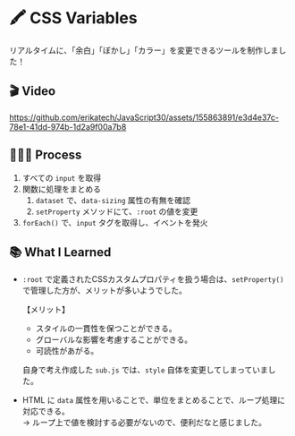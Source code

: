 # 🖍️ CSS Variables
リアルタイムに、「余白」「ぼかし」「カラー」を変更できるツールを制作しました！

## 🎬 Video
https://github.com/erikatech/JavaScript30/assets/155863891/e3d4e37c-78e1-41dd-974b-1d2a9f00a7b8

## 👩🏽‍🍳 Process
1. すべての `input` を取得
2. 関数に処理をまとめる
	1. `dataset` で、`data-sizing` 属性の有無を確認
	2. `setProperty` メソッドにて、`:root` の値を変更
3. `forEach()` で、`input` タグを取得し、イベントを発火

## 📚 What I Learned
- `:root` で定義されたCSSカスタムプロパティを扱う場合は、`setProperty()` で管理した方が、メリットが多いようでした。

	【メリット】
	- スタイルの一貫性を保つことができる。
	- グローバルな影響を考慮することができる。
	- 可読性があがる。

	自身で考え作成した `sub.js` では、`style` 自体を変更してしまっていました。

- HTML に `data` 属性を用いることで、単位をまとめることで、ループ処理に対応できる。<br>-> ループ上で値を検討する必要がないので、便利だなと感じました。
